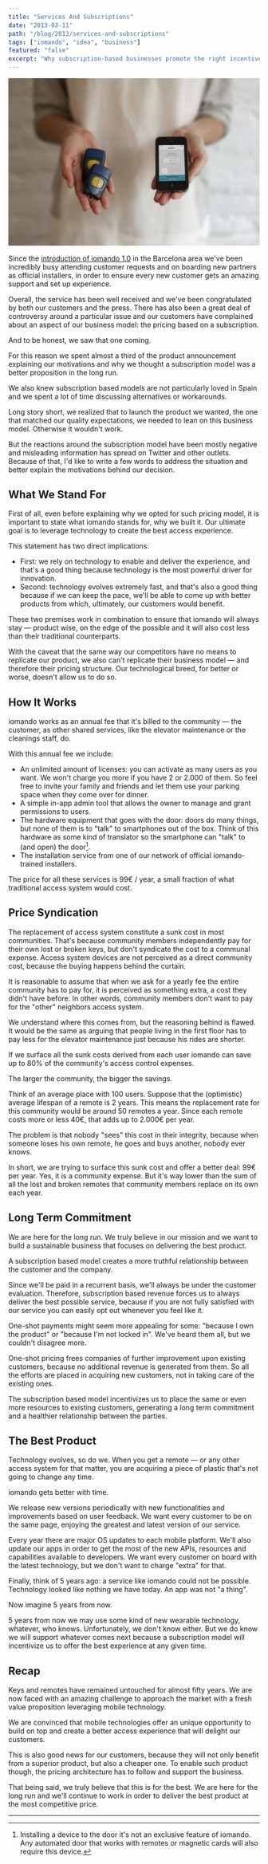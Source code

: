 ```yaml
---
title: "Services And Subscriptions"
date: "2013-03-11"
path: "/blog/2013/services-and-subscriptions"
tags: ["iomando", "idea", "business"]
featured: "false"
excerpt: "Why subscription-based businesses promote the right incentives in order to deliver the best products and create healthier customer relationships."
---
```


![iomando vs remote](./iomando-vs-remote.jpg "iomando vs remote")

Since the [introduction of iomando 1.0](/blog/2013/iomando-10) in the Barcelona area we've been incredibly busy attending customer requests and on boarding new partners as official installers, in order to ensure every new customer gets an amazing support and set up experience.

Overall, the service has been well received and we've been congratulated by both our customers and the press. There has also been a great deal of controversy around a particular issue and our customers have complained about an aspect of our business model: the pricing based on a subscription.

And to be honest, we saw that one coming.

For this reason we spent almost a third of the product announcement explaining our motivations and why we thought a subscription model was a better proposition in the long run.

We also knew subscription based models are not particularly loved in Spain and we spent a lot of time discussing alternatives or workarounds.

Long story short, we realized that to launch the product we wanted, the one that matched our quality expectations, we needed to lean on this business model. Otherwise it wouldn't work.

But the reactions around the subscription model have been mostly negative and misleading information has spread on Twitter and other outlets. Because of that, I'd like to write a few words to address the situation and better explain the motivations behind our decision.


## What We Stand For
First of all, even before explaining why we opted for such pricing model, it is important to state what iomando stands for, why we built it. Our ultimate goal is to leverage technology to create the best access experience.

This statement has two direct implications:

* First: we rely on technology to enable and deliver the experience, and that's a good thing because technology is the most powerful driver for innovation.
* Second: technology evolves extremely fast, and that's also a good thing because if we can keep the pace, we'll be able to come up with better products from which, ultimately, our customers would benefit.

These two premises work in combination to ensure that iomando will always stay — product wise, on the edge of the possible and it will also cost less than their traditional counterparts.

With the caveat that the same way our competitors have no means to replicate our product, we also can't replicate their business model — and therefore their pricing structure. Our technological breed, for better or worse, doesn't allow us to do so.


## How It Works
iomando works as an annual fee that it's billed to the community — the customer, as other shared services, like the elevator maintenance or the cleanings staff, do.

With this annual fee we include:

* An unlimited amount of licenses: you can activate as many users as you want. We won't charge you more if you have 2 or 2.000 of them. So feel free to invite your family and friends and let them use your parking space when they come over for dinner.
* A simple in-app admin tool that allows the owner to manage and grant permissions to users.
* The hardware equipment that goes with the door: doors do many things, but none of them is to "talk" to smartphones out of the box. Think of this hardware as some kind of translator so the smartphone can "talk" to (and open) the door[^1].
* The installation service from one of our network of official iomando-trained installers.

The price for all these services is 99€ / year, a small fraction of what traditional access system would cost.


## Price Syndication
The replacement of access system constitute a sunk cost in most communities. That's because community members independently pay for their own lost or broken keys, but don't syndicate the cost to a communal expense. Access system devices are not perceived as a direct community cost, because the buying happens behind the curtain.

It is reasonable to assume that when we ask for a yearly fee the entire community has to pay for, it is perceived as something extra, a cost they didn't have before. In other words, community members don't want to pay for the "other" neighbors access system.

We understand where this comes from, but the reasoning behind is flawed. It would be the same as arguing that people living in the first floor has to pay less for the elevator maintenance just because his rides are shorter.

If we surface all the sunk costs derived from each user iomando can save up to 80% of the community's access control expenses.

The larger the community, the bigger the savings.

Think of an average place with 100 users. Suppose that the (optimistic) average lifespan of a remote is 2 years. This means the replacement rate for this community would be around 50 remotes a year. Since each remote costs more or less 40€, that adds up to 2.000€ per year.

The problem is that nobody "sees" this cost in their integrity, because when someone loses his own remote, he goes and buys another, nobody ever knows.

In short, we are trying to surface this sunk cost and offer a better deal: 99€ per year. Yes, it is a community expense. But it's way lower than the sum of all the lost and broken remotes that community members replace on its own each year.


## Long Term Commitment
We are here for the long run. We truly believe in our mission and we want to build a sustainable business that focuses on delivering the best product.

A subscription based model creates a more truthful relationship between the customer and the company.

Since we'll be paid in a recurrent basis, we'll always be under the customer evaluation. Therefore, subscription based revenue forces us to always deliver the best possible service, because if you are not fully satisfied with our service you can easily opt out whenever you feel like it.

One-shot payments might seem more appealing for some: "because I own the product" or "because I'm not locked in". We've heard them all, but we couldn't disagree more.

One-shot pricing frees companies of further improvement upon existing customers, because no additional revenue is generated from them. So all the efforts are placed in acquiring new customers, not in taking care of the existing ones.

The subscription based model incentivizes us to place the same or even more resources to existing customers, generating a long term commitment and a healthier relationship between the parties.


## The Best Product
Technology evolves, so do we. When you get a remote — or any other access system for that matter, you are acquiring a piece of plastic that's not going to change any time.

iomando gets better with time.

We release new versions periodically with new functionalities and improvements based on user feedback. We want every customer to be on the same page, enjoying the greatest and latest version of our service.

Every year there are major OS updates to each mobile platform. We'll also update our apps in order to get the most of the new APIs, resources and capabilities available to developers. We want every customer on board with the latest technology, but we don't want to charge "extra" for that.

Finally, think of 5 years ago: a service like iomando could not be possible. Technology looked like nothing we have today. An app was not "a thing".

Now imagine 5 years from now.

5 years from now we may use some kind of new wearable technology, whatever, who knows. Unfortunately, we don't know either. But we do know we will support whatever comes next because a subscription model will incentivize us to offer the best experience at any given time.


## Recap
Keys and remotes have remained untouched for almost fifty years. We are now faced with an amazing challenge to approach the market with a fresh value proposition leveraging mobile technology.

We are convinced that mobile technologies offer an unique opportunity to build on top and create a better access experience that will delight our customers.

This is also good news for our customers, because they will not only benefit from a superior product, but also a cheaper one. To enable such product though, the pricing architecture has to follow and support the business.

That being said, we truly believe that this is for the best. We are here for the long run and we'll continue to work in order to deliver the best product at the most competitive price.

---
[^1]: Installing a device to the door it's not an exclusive feature of iomando. Any automated door that works with remotes or magnetic cards will also require this device.